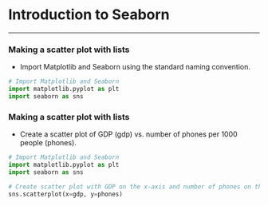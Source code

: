 # Introduction to Seaborn
---
### Making a scatter plot with lists
* Import Matplotlib and Seaborn using the standard naming convention.
```python
# Import Matplotlib and Seaborn
import matplotlib.pyplot as plt
import seaborn as sns
```
### Making a scatter plot with lists
* Create a scatter plot of GDP (gdp) vs. number of phones per 1000 people (phones).
```python
# Import Matplotlib and Seaborn
import matplotlib.pyplot as plt
import seaborn as sns

# Create scatter plot with GDP on the x-axis and number of phones on the y-axis
sns.scatterplot(x=gdp, y=phones)
```
